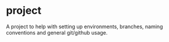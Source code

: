 # project
A project to help with setting up environments, branches, naming conventions and general git/github usage.